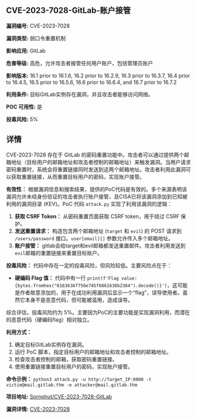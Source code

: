 ## CVE-2023-7028-GitLab-账户接管

**漏洞编号:** CVE-2023-7028

**漏洞类型:** 弱口令重置机制

**影响应用:** GitLab

**危害等级:** 高危，允许攻击者接管任何用户账户，包括管理员账户

**影响版本:** 16.1 prior to 16.1.6, 16.2 prior to 16.2.9, 16.3 prior to 16.3.7, 16.4 prior to 16.4.5, 16.5 prior to 16.5.6, 16.6 prior to 16.6.4, and 16.7 prior to 16.7.2

**利用条件:** 目标GitLab实例存在漏洞，并且攻击者能够访问网络。

**POC 可用性:** 是

**投毒风险:** 5%

## 详情

CVE-2023-7028 存在于 GitLab 的密码重置功能中。攻击者可以通过提供两个邮箱地址（目标用户的邮箱地址和攻击者控制的邮箱地址）来触发漏洞。当用户请求密码重置时，系统会将重置链接同时发送到这两个邮箱地址。攻击者利用此漏洞可以获取重置链接，从而重置目标用户的密码，实现账户接管。

**有效性：**
根据漏洞信息和搜索结果，提供的PoC代码是有效的。多个来源表明该漏洞允许未经身份验证的攻击者执行账户接管，且CISA已将该漏洞添加到已知被利用的漏洞目录 (KEV)。PoC 代码 `attack.py` 实现了利用该漏洞的逻辑：

1.  **获取 CSRF Token：** 从密码重置页面获取 CSRF token，用于绕过 CSRF 保护。
2.  **发送重置请求：** 构造包含两个邮箱地址 (`target` 和 `evil`) 的 POST 请求到 `/users/password` 接口。`user[email][]` 参数允许传入多个邮箱地址。
3.  **账户接管：**  gitlab会给target和evil邮箱都发送重置邮件。攻击者利用发送到`evil`邮箱的重置链接来重置目标账户。

**投毒风险：**
代码中存在一定的投毒风险，但风险较低。主要风险点在于：

*   **硬编码 Flag 值：** 代码中有一行 `print(f'Flag value: {bytes.fromhex("6163636f756e745f6861636b2364").decode()}')`，这可能是作者故意添加的，用于在成功利用漏洞后显示一个“flag”，误导使用者。虽然它本身不是恶意代码，但可能被滥用，造成误导。

综合评估，投毒风险约为 5%。主要因为PoC的主要功能是实现漏洞利用，而潜在的恶意代码（硬编码flag）相对独立。

**利用方式：**
1.  确定目标GitLab实例存在漏洞。
2.  运行 PoC 脚本，指定目标用户的邮箱地址和攻击者控制的邮箱地址。
3.  检查攻击者控制的邮箱，获取密码重置链接。
4.  使用重置链接重置目标用户的密码，实现账户接管。

**命令示例：**
`python3 attack.py -u http://Target_IP:8000 -t victim@mail.gitlab.thm -e attacker@mail.gitlab.thm`


**项目地址:** [Sornphut/CVE-2023-7028-GitLab](https://github.com/Sornphut/CVE-2023-7028-GitLab)

**漏洞详情:** [CVE-2023-7028](https://nvd.nist.gov/vuln/detail/CVE-2023-7028)